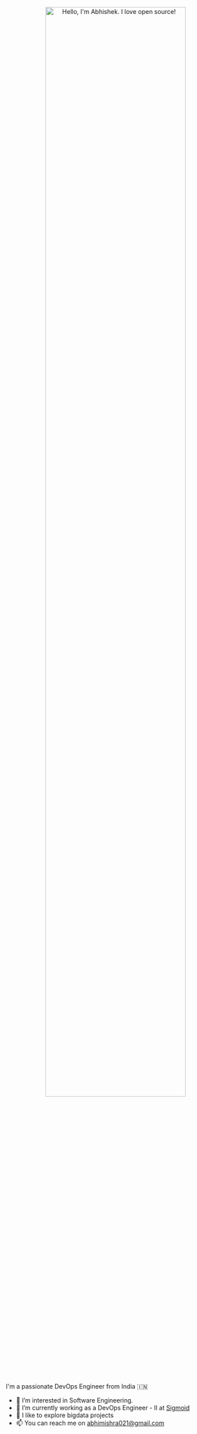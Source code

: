 <p align="center"><a href="https://abhishek021.github.io"><img width="80%" alt="Hello, I'm Abhishek. I love open source!" src="./assets/gh-readme-header.png" /></a></p>

<br />
I'm a passionate DevOps Engineer from India 🇮🇳
<br />

- 👀 I’m interested in Software Engineering.
- 🌱 I’m currently working as a DevOps Engineer - II at <a href="https://www.sigmoid.com/">Sigmoid</a>
- 💞️ I like to explore bigdata projects
- 📫 You can reach me on abhimishra021@gmail.com

<!---
abhishek021/abhishek021 is a ✨ special ✨ repository because its `README.md` (this file) appears on your GitHub profile.
You can click the Preview link to take a look at your changes.
--->
